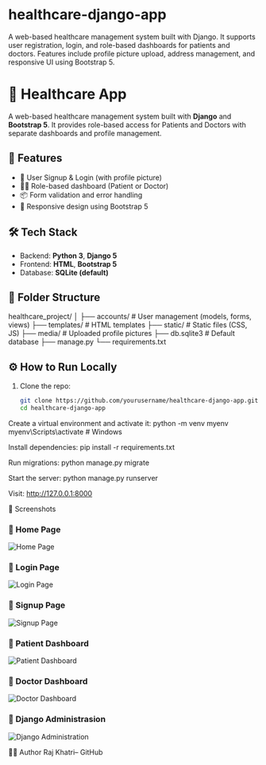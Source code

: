 # healthcare-django-app
A web-based healthcare management system built with Django. It supports user registration, login, and role-based dashboards for patients and doctors. Features include profile picture upload, address management, and responsive UI using Bootstrap 5.
# 🏥 Healthcare App

A web-based healthcare management system built with **Django** and **Bootstrap 5**. It provides role-based access for Patients and Doctors with separate dashboards and profile management.

## 🚀 Features

- 👤 User Signup & Login (with profile picture)
- 🧑‍⚕️ Role-based dashboard (Patient or Doctor)
- 📦 Form validation and error handling
- 🎨 Responsive design using Bootstrap 5

## 🛠 Tech Stack

- Backend: **Python 3**, **Django 5**
- Frontend: **HTML**, **Bootstrap 5**
- Database: **SQLite (default)**

## 📂 Folder Structure
healthcare_project/
│
├── accounts/ # User management (models, forms, views)
├── templates/ # HTML templates
├── static/ # Static files (CSS, JS)
├── media/ # Uploaded profile pictures
├── db.sqlite3 # Default database
├── manage.py
└── requirements.txt

## ⚙️ How to Run Locally

1. Clone the repo:
   ```bash
   git clone https://github.com/yourusername/healthcare-django-app.git
   cd healthcare-django-app
   
Create a virtual environment and activate it:
python -m venv myenv
myenv\Scripts\activate  # Windows

Install dependencies:
pip install -r requirements.txt

Run migrations:
python manage.py migrate

Start the server:
python manage.py runserver

Visit: http://127.0.0.1:8000

📸 Screenshots
### 🔐 Home Page
![Home Page](screenshots/Home_Page.png)

### 🔐 Login Page
![Login Page](screenshots/Login_Page.png)

### 🔐 Signup Page
![Signup Page](screenshots/Signup_Page.png)

### 🔐 Patient Dashboard
![Patient Dashboard](screenshots/Patient_Dashboard.png)

### 🔐 Doctor Dashboard
![Doctor Dashboard](screenshots/Doctor_Dashboard.png)

### 🔐 Django Administrasion
![Django Administration](screenshots/Administration.png)

👨‍💻 Author
Raj Khatri– GitHub



